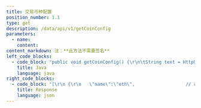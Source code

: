 ```yaml
---
title: 交易币种配置
position_number: 1.1
type: get
description: /data/api/v1/getCoinConfig
parameters:
  - name:
    content:
content_markdown: 注：**此方法不需要签名**
left_code_blocks:
  - code_block: "public void getCoinConfig() {\r\n\tString text = HttpUtil.get(URL + \"/data/api/v1/getCoinConfig\");\r\n\tSystem.out.println(text);\r\n}"
    title: Java
    language: java
right_code_blocks:
  - code_block: "[\r\n {\r\n   \"name\":\"eth\",                   // 币种名称\r\n   \"fullName\": \"Ethereum\",         // 币种全称\r\n   \"chains\": [\r\n       {\r\n           \"name\": \"eth-eth\",      // 链名\r\n           \"deposit\": 1,           // 是否开放充值 [0：否 1：是]\r\n           \"withdrawal\": 1         // 是否开放提币 [0：否 1：是]\r\n       },\r\n       {\r\n           \"name\": \"eth-fio\",\r\n           \"deposit\": 1,\r\n           \"withdrawal\": 1\r\n       },\r\n    ]\r\n  }\r\n ... \r\n]"
    title: Response
    language: json
---
```

